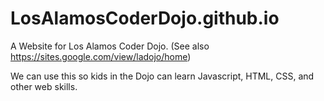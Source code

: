 # LosAlamosCoderDojo.github.io

A Website for Los Alamos Coder Dojo.
(See also https://sites.google.com/view/ladojo/home)

We can use this so kids in the Dojo can learn Javascript, HTML, CSS,
and other web skills.

